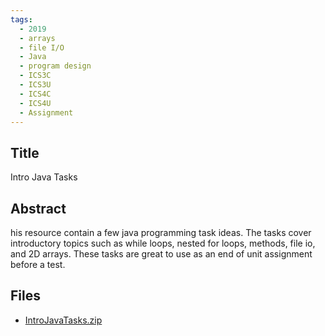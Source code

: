 ```yaml
---
tags:
  - 2019
  - arrays
  - file I/O
  - Java
  - program design
  - ICS3C
  - ICS3U
  - ICS4C
  - ICS4U
  - Assignment
---
```

    
## Title

Intro Java Tasks

## Abstract

his resource contain a few java programming task ideas.  The tasks cover introductory topics such as while loops, nested for loops, methods, file io, and 2D arrays.  These tasks are great to use as an end of unit assignment before a test.

## Files

- [IntroJavaTasks.zip](https://www.russellgordon.ca/acse/cemc-cse-resources/resources/2019/Cassandra_Postma/IntroJavaTasks.zip)
